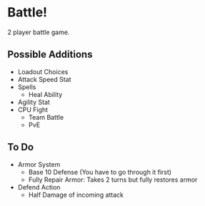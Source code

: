 # Battle!
2 player battle game.

## Possible Additions
- Loadout Choices
- Attack Speed Stat
- Spells
    - Heal Ability
- Agility Stat
- CPU Fight
    - Team Battle
    - PvE

## To Do 
- Armor System
    - Base 10 Defense (You have to go through it first)  
    - Fully Repair Armor: Takes 2 turns but fully restores armor
- Defend Action
    - Half Damage of incoming attack
